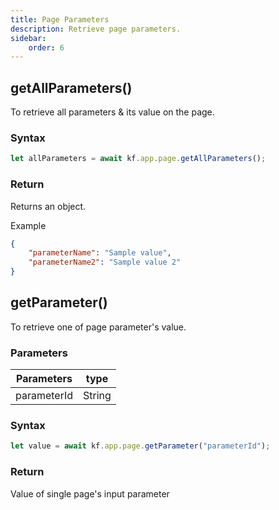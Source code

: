 ```yaml
---
title: Page Parameters
description: Retrieve page parameters.
sidebar:
    order: 6
---
```


## getAllParameters()

To retrieve all parameters & its value on the page.

### Syntax

```js
let allParameters = await kf.app.page.getAllParameters();
```

### Return

Returns an object.

Example

```json
{
	"parameterName": "Sample value",
	"parameterName2": "Sample value 2"
}
```


## getParameter()

To retrieve one of page parameter's value.

### Parameters

| Parameters  | type   |
| ----------- | ------ |
| parameterId | String |

### Syntax

```js
let value = await kf.app.page.getParameter("parameterId");
```

### Return

Value of single page's input parameter

